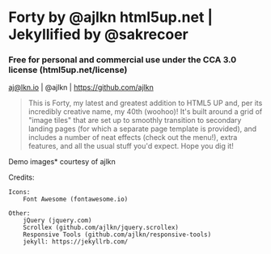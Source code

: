 # Forty by @ajlkn html5up.net | Jekyllified by @sakrecoer

### Free for personal and commercial use under the CCA 3.0 license (html5up.net/license)

aj@lkn.io | @ajlkn | https://github.com/ajlkn
> This is Forty, my latest and greatest addition to HTML5 UP and, per its incredibly creative name, my 40th (woohoo)! It's built around a grid of "image tiles" that are set up to smoothly transition to secondary landing pages (for which a separate page
template is provided), and includes a number of neat effects (check out the menu!), extra features, and all the usual stuff you'd expect. Hope you dig it!

Demo images* courtesy of ajlkn

Credits:

	Icons:
		Font Awesome (fontawesome.io)

	Other:
		jQuery (jquery.com)
		Scrollex (github.com/ajlkn/jquery.scrollex)
		Responsive Tools (github.com/ajlkn/responsive-tools)
		jekyll: https://jekyllrb.com/
		

